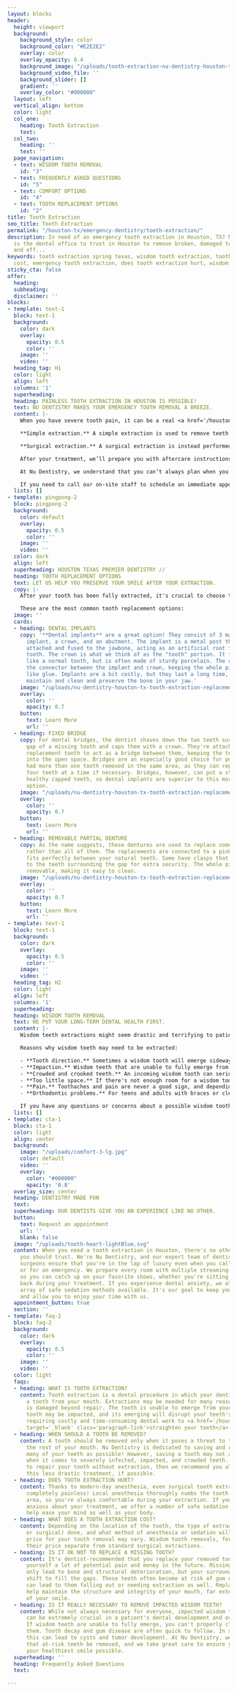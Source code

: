 ```yaml
---
layout: blocks
header:
  height: viewport
  background:
    background_style: color
    background_color: "#E2E2E2"
    overlay: color
    overlay_opacity: 0.4
    background_image: "/uploads/tooth-extraction-nu-dentistry-houston-tx-hero.jpg"
    background_video_file: ''
    background_slider: []
    gradient: ''
    overlay_color: "#000000"
  layout: left
  vertical_align: bottom
  color: light
  col_one:
    heading: Tooth Extraction
    text: 
  col_two:
    heading: ''
    text: ''
  page_navigation:
  - text: WISDOM TOOTH REMOVAL
    id: "3"
  - text: FREQUENTLY ASKED QUESTIONS
    id: "5"
  - text: COMFORT OPTIONS
    id: "4"
  - text: TOOTH REPLACEMENT OPTIONS
    id: "2"
title: Tooth Extraction
seo_title: Tooth Extraction
permalink: "/houston-tx/emergency-dentistry/tooth-extraction/"
description: In need of an emergency tooth extraction in Houston, TX? Nu Dentistry
  is the dental office to trust in Houston to remove broken, damaged teeth gently
  and eff...
keywords: tooth extraction spring texas, wisdom tooth extraction, tooth extraction
  cost, emergency tooth extraction, does tooth extraction hurt, wisdom tooth removal
sticky_cta: false
offer:
  heading: 
  subheading: 
  disclaimer: ''
blocks:
- template: text-1
  block: text-1
  background:
    color: dark
    overlay:
      opacity: 0.5
      color: ''
    image: ''
    video: ''
  heading_tag: H1
  color: light
  align: left
  columns: '1'
  superheading: 
  heading: PAINLESS TOOTH EXTRACTION IN HOUSTON IS POSSIBLE!
  text: NU DENTISTRY MAKES YOUR EMERGENCY TOOTH REMOVAL A BREEZE.
  content: |-
    When you have severe tooth pain, it can be a real <a href='/houston-tx/emergency-dentistry/emergency-dentistry/' target='_blank' class='paragraph-link'>dental emergency</a>—and Nu Dentistry is here to help you through them all, including teeth extraction. While it may sound scary, our friendly, gentle dentists make sure you’re always relaxed in our office. There are 2 main types of tooth removal procedures:

    **Simple extraction.** A simple extraction is used to remove teeth that are visible. Once local anesthetic has properly numbed the area, your dentist will use a tool called an elevator to loosen your tooth and forceps to fully remove it from your gum.

    **Surgical extraction.** A surgical extraction is instead performed on teeth that are not visible, like fully submerged teeth or teeth that have broken off below the gumline. Our on-site oral surgeon will make an incision and extract your tooth directly from your gums. Since this method is more intensive, the surgeon will most likely give you a mix of local anesthetic and sedation, including oral or IV sedation. This ensures both your body and mind are relaxed and comfortable throughout your treatment.

    After your treatment, we’ll prepare you with aftercare instructions to ensure that your mouth stays healthy and heals quickly without any complications. Within a week or two of your procedure, new bone and gum tissue will fill the gap your tooth left behind.

    At Nu Dentistry, we understand that you can’t always plan when you have a toothache or when your molars are coming in. That’s why if you need emergency tooth extraction, we’re on-call and ready for you. We do our best to ensure you’re in our patient suites within minutes of your arrival.

    If you need to call our on-site staff to schedule an immediate appointment, call us now at <a href='tel:+8329164144' title='Click to Call Us'>(832) 916-4144</a>.
  lists: []
- template: pingpong-2
  block: pingpong-2
  background:
    color: default
    overlay:
      opacity: 0.5
      color: ''
    image: ''
    video: ''
  color: dark
  align: left
  superheading: HOUSTON TEXAS PREMIER DENTISTRY //
  heading: TOOTH REPLACEMENT OPTIONS
  text: LET US HELP YOU PRESERVE YOUR SMILE AFTER YOUR EXTRACTION.
  copy: |-
    After your tooth has been fully extracted, it's crucial to choose the replacement that works best for you. Leaving a missing tooth alone for too long can lead to serious complications to your dental health and shorten the longevity of your smile.

    These are the most common tooth replacement options:
  image: ''
  cards:
  - heading: DENTAL IMPLANTS
    copy: '**Dental implants** are a great option! They consist of 3 main parts: an
      implant, a crown, and an abutment. The implant is a metal post that is surgically
      attached and fused to the jawbone, acting as an artificial root for the replacement
      tooth. The crown is what we think of as the "tooth" portion. It feels and functions
      like a normal tooth, but is often made of sturdy porcelain. The abutment is
      the connector between the implant and crown, keeping the whole piece together
      like glue. Implants are a bit costly, but they last a long time, are easy to
      maintain and clean and preserve the bone in your jaw.'
    image: "/uploads/nu-dentistry-houston-tx-tooth-extraction-replacement-implant.jpg"
    overlay:
      color: ''
      opacity: 0.7
    button:
      text: Learn More
      url: ''
  - heading: FIXED BRIDGE
    copy: For dental bridges, the dentist shaves down the two teeth surrounding the
      gap of a missing tooth and caps them with a crown. They're attached to a false
      replacement tooth to act as a bridge between them, keeping the teeth from shifting
      into the open space. Bridges are an especially good choice for people who have
      had more than one tooth removed in the same area, as they can replace more than
      four teeth at a time if necessary. Bridges, however, can put a strain on the
      healthy capped teeth, so dental implants are superior to this more affordable
      option.
    image: "/uploads/nu-dentistry-houston-tx-tooth-extraction-replacement-bridge.jpg"
    overlay:
      color: ''
      opacity: 0.7
    button:
      text: Learn More
      url: ''
  - heading: REMOVABLE PARTIAL DENTURE
    copy: As the name suggests, these dentures are used to replace some missing teeth
      rather than all of them. The replacements are connected to a pink base that
      fits perfectly between your natural teeth. Some have clasps that can attach
      to the teeth surrounding the gap for extra security. The whole piece is completely
      removable, making it easy to clean.
    image: "/uploads/nu-dentistry-houston-tx-tooth-extraction-replacement-partial.jpg"
    overlay:
      color: ''
      opacity: 0.7
    button:
      text: Learn More
      url: ''
- template: text-1
  block: text-1
  background:
    color: dark
    overlay:
      opacity: 0.5
      color: ''
    image: ''
    video: ''
  heading_tag: H2
  color: light
  align: left
  columns: '1'
  superheading: 
  heading: WISDOM TOOTH REMOVAL
  text: WE PUT YOUR LONG-TERM DENTAL HEALTH FIRST.
  content: |-
    Wisdom teeth extractions might seem drastic and terrifying to patients, but they are exceedingly common. In fact, over 10 million Americans have successfully had their wisdom teeth removed at some point in their lives. Not all wisdom teeth need to be extracted. However, studies have shown that up to 85% of all teens and adults need at least one wisdom tooth removed.

    Reasons why wisdom teeth may need to be extracted:

    - **Tooth direction.** Sometimes a wisdom tooth will emerge sideways or tilted from the gum.
    - **Impaction.** Wisdom teeth that are unable to fully emerge from the gum can lead to infection or tooth decay. In worst-case scenarios, they can cause severe gum disease, cysts, and tumors.
    - **Crowded and crooked teeth.** An incoming wisdom tooth can seriously damage nearby teeth and disrupt the alignment of your arch. This crowding can lead to the need for braces or other costly procedures that could otherwise have been avoided.
    - **Too little space.** If there's not enough room for a wisdom tooth to erupt, it can lead to partial eruption as well as infection and decay.
    - **Pain.** Toothaches and pain are never a good sign, and depending on your specific case can lead to multiple immediate and future problems.
    - **Orthodontic problems.** For teens and adults with braces or clear aligners like Invisalign, incoming wisdom teeth can be a nightmare. They run the risk of losing those patients all of their hard-earned straightening progress, setting them back to square one—or worse.

    If you have any questions or concerns about a possible wisdom tooth removal for you or your child, call our office at (832) 916-4144 to set up a consultation.
  lists: []
- template: cta-1
  block: cta-1
  color: light
  align: center
  background:
    image: "/uploads/comfort-3-lg.jpg"
    color: default
    video: ''
    overlay:
      color: "#000000"
      opacity: '0.8'
  overlay_size: center
  heading: DENTISTRY MADE FUN
  text: 
  superheading: OUR DENTISTS GIVE YOU AN EXPERIENCE LIKE NO OTHER.
  button:
    text: Request an appointment
    url: ''
    blank: false
  image: "/uploads/tooth-heart-lightBlue.svg"
  content: When you need a tooth extraction in Houston, there's no other dental team
    you should trust. We're Nu Dentistry, and our expert team of dentists and oral
    surgeons ensure that you're in the lap of luxury even when you call on short notice
    or for an emergency. We prepare every room with multiple streaming-capable televisions
    so you can catch up on your favorite shows, whether you're sitting up or lying
    back during your treatment. If you experience dental anxiety, we also have an
    array of safe sedation methods available. It's our goal to keep your mind at ease
    and allow you to enjoy your time with us.
  appointment_button: true
  section: ''
- template: faq-2
  block: faq-2
  background:
    color: dark
    overlay:
      opacity: 0.5
      color: ''
    image: ''
    video: ''
  color: light
  faqs:
  - heading: WHAT IS TOOTH EXTRACTION?
    content: Tooth extraction is a dental procedure in which your dentist removes
      a tooth from your mouth. Extractions may be needed for many reasons. Your tooth
      is damaged beyond repair. The tooth is unable to emerge from your gums. Or the
      tooth may be impacted, and its emerging will disrupt your teeth's alignment,
      requiring costly and time-consuming dental work to <a href='/houston-tx/cosmetic-dentistry/invisalign/'
      target='_blank' class='paragraph-link'>straighten your teeth</a>.
  - heading: WHEN SHOULD A TOOTH BE REMOVED?
    content: A tooth should be removed only when it poses a threat to the health of
      the rest of your mouth. Nu Dentistry is dedicated to saving and restoring as
      many of your teeth as possible! However, saving a tooth may not always be possible
      when it comes to severely infected, impacted, and crowded teeth. If it's possible
      to repair your tooth without extraction, then we recommend you always choose
      this less drastic treatment, if possible.
  - heading: DOES TOOTH EXTRACTION HURT?
    content: Thanks to modern-day anesthesia, even surgical tooth extraction can be
      completely painless! Local anesthesia thoroughly numbs the tooth and surrounding
      area, so you're always comfortable during your extraction. If you're at all
      anxious about your treatment, we offer a number of safe sedation options to
      help ease your mind as well as your body.
  - heading: WHAT DOES A TOOTH EXTRACTION COST?
    content: Depending on the location of the tooth, the type of extraction ( simple
      or surgical) done, and what method of anesthesia or sedation will be used, the
      price for your tooth removal may vary. Wisdom tooth removals, for example, have
      their price separate from standard surgical extractions.
  - heading: IS IT OK NOT TO REPLACE A MISSING TOOTH?
    content: It's dentist-recommended that you replace your removed tooth to save
      yourself a lot of potential pain and money in the future. Missing teeth not
      only lead to bone and structural deterioration, but your surrounding teeth will
      shift to fill the gaps. Those teeth often become at risk of gum disease, which
      can lead to them falling out or needing extraction as well. Replacement teeth
      help maintain the structure and integrity of your mouth, far extending the lifespan
      of your smile.
  - heading: IS IT REALLY NECESSARY TO REMOVE IMPACTED WISDOM TEETH?
    content: While not always necessary for everyone, impacted wisdom tooth extraction
      can be extremely crucial in a patient's dental development and overall health.
      If wisdom teeth are unable to fully emerge, you can't properly clean or maintain
      them. Tooth decay and gum disease are often quick to follow. In some instances,
      this can lead to cysts and tumor development. At Nu Dentistry, we only recommend
      that at-risk teeth be removed, and we take great care to ensure you always retain
      your healthiest smile possible.
  superheading: ''
  heading: Frequently Asked Questions
  text: 

---
```

